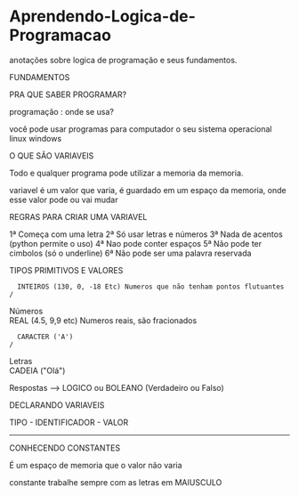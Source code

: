 # Aprendendo-Logica-de-Programacao
anotações sobre logica de programação e seus fundamentos.


FUNDAMENTOS

PRA QUE SABER PROGRAMAR?

programação : onde se usa?

você pode usar programas para computador
o seu sistema operacional linux windows



O QUE SÃO VARIAVEIS


Todo e qualquer programa pode utilizar a memoria da memoria.

variavel é um valor que varia, é guardado em um espaço da memoria, onde esse valor pode ou vai mudar

REGRAS PARA CRIAR UMA VARIAVEL

1ª Começa com uma letra
2ª Só usar letras e números
3ª Nada de acentos (python permite o uso)
4ª Nao pode conter espaços
5ª Não pode ter cimbolos (só o underline)
6ª Não pode ser uma palavra reservada


TIPOS PRIMITIVOS E VALORES


	  INTEIROS (130, 0, -18 Etc) Numeros que não tenham pontos flutuantes
	/
Números 
	\
	  REAL (4.5, 9,9 etc) Numeros reais, são fracionados
	

	  CARACTER ('A')
	/
Letras
	\
	  CADEIA ("Olá")

	  

	
Respostas --> LOGICO ou BOLEANO (Verdadeiro ou Falso)


DECLARANDO VARIAVEIS


TIPO - IDENTIFICADOR - VALOR

--------------------------------------------------------------

CONHECENDO CONSTANTES 

É um espaço de memoria que o valor não varia


constante trabalhe sempre com as letras em MAIUSCULO
